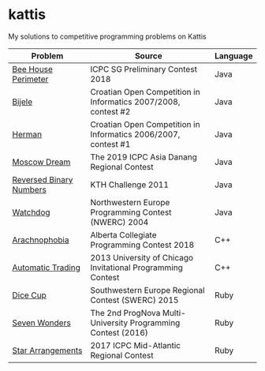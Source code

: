 # kattis
My solutions to competitive programming problems on Kattis

| Problem  | Source | Language |
| ------------- | ------------- | ----------|
| [Bee House Perimeter](https://open.kattis.com/problems/beehouseperimeter) | ICPC SG Preliminary Contest 2018 | Java |
| [Bijele](https://open.kattis.com/problems/bijele)  | Croatian Open Competition in Informatics 2007/2008, contest #2  | Java |
| [Herman](https://open.kattis.com/problems/herman) | Croatian Open Competition in Informatics 2006/2007, contest #1 | Java |
| [Moscow Dream](https://open.kattis.com/problems/moscowdream) | The 2019 ICPC Asia Danang Regional Contest | Java |
| [Reversed Binary Numbers](https://open.kattis.com/problems/reversebinary)| KTH Challenge 2011 | Java | 
| [Watchdog](https://open.kattis.com/problems/watchdog)  | Northwestern Europe Programming Contest (NWERC) 2004  | Java |
| [Arachnophobia](https://open.kattis.com/problems/arachnophobia) | Alberta Collegiate Programming Contest 2018 | C++ |
| [Automatic Trading](https://open.kattis.com/problems/automatictrading) | 2013 University of Chicago Invitational Programming Contest | C++ |
| [Dice Cup](https://open.kattis.com/problems/dicecup) | Southwestern Europe Regional Contest (SWERC) 2015 | Ruby |
| [Seven Wonders](https://open.kattis.com/problems/sevenwonders) | The 2nd ProgNova Multi-University Programming Contest (2016) | Ruby |
| [Star Arrangements](https://open.kattis.com/problems/stararrangements) | 2017 ICPC Mid-Atlantic Regional Contest | Ruby |
